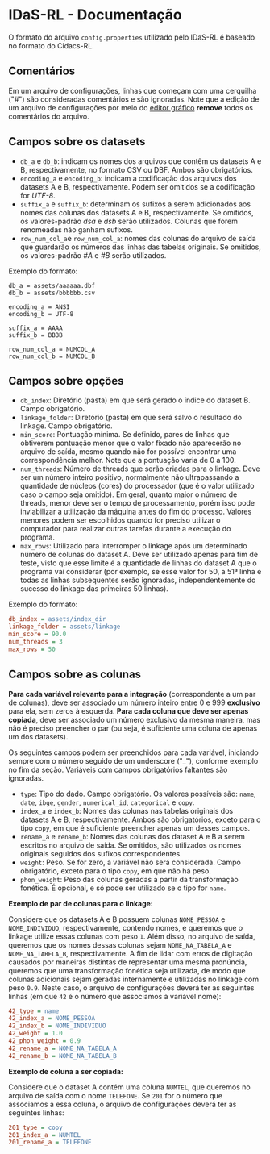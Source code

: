 # IDaS-RL - Documentação

O formato do arquivo `config.properties` utilizado pelo IDaS-RL é baseado
no formato do Cidacs-RL.

## Comentários

Em um arquivo de configurações, linhas que começam com uma cerquilha ("#")
são consideradas comentários e são ignoradas. Note que a edição de um
arquivo de configurações por meio do
[editor gráfico](https://gitlab.com/recovida/idas-rl-config-editor)
**remove** todos os
comentários do arquivo.

## Campos sobre os datasets

- `db_a` e `db_b`: indicam os nomes dos arquivos que contêm os datasets A e B,
  respectivamente, no formato CSV ou DBF. Ambos são obrigatórios.
- `encoding_a` e `encoding_b`: indicam a codificação dos arquivos dos datasets
  A e B, respectivamente. Podem ser omitidos se a codificação for *UTF-8*.
- `suffix_a` e `suffix_b`: determinam os sufixos a serem adicionados aos nomes
  das colunas dos datasets A e B, respectivamente. Se omitidos, os
  valores-padrão _dsa_ e _dsb_ serão utilizados. Colunas que forem renomeadas
  não ganham sufixos.
- `row_num_col_a`e `row_num_col_a`: nomes das colunas do arquivo de saída que
  guardarão os números das linhas das tabelas originais. Se omitidos, os
  valores-padrão _#A_ e _#B_ serão utilizados.

Exemplo do formato:

```
db_a = assets/aaaaaa.dbf
db_b = assets/bbbbbb.csv

encoding_a = ANSI
encoding_b = UTF-8

suffix_a = AAAA
suffix_b = BBBB

row_num_col_a = NUMCOL_A
row_num_col_b = NUMCOL_B
```

## Campos sobre opções

- `db_index`: Diretório (pasta) em que será gerado o índice do dataset B.
  Campo obrigatório.
- `linkage_folder`: Diretório (pasta) em que será salvo o resultado do
  linkage. Campo obrigatório.
- `min_score`: Pontuação mínima. Se definido, pares de linhas que obtiverem
  pontuação menor que o valor fixado não aparecerão no arquivo de saída,
  mesmo quando não for possível encontrar uma correspondência melhor.
  Note que a pontuação varia de 0 a 100.
- `num_threads`: Número de threads que serão criadas para o linkage.
  Deve ser um número inteiro positivo, normalmente não ultrapassando
  a quantidade de núcleos (cores)
  do processador (que é o valor utilizado caso o campo seja omitido).
  Em geral, quanto maior o número de threads, menor deve ser o tempo de
  processamento, porém isso pode inviabilizar a utilização da máquina antes
  do fim do processo. Valores menores podem ser escolhidos quando for
  preciso utilizar o
  computador para realizar
  outras tarefas durante a execução do programa.
- `max_rows`: Utilizado para interromper o linkage após um determinado número
de colunas do dataset A. Deve ser utilizado apenas para fim de
teste, visto que esse limite é a quantidade de linhas do dataset A que
o programa vai considerar (por exemplo, se esse valor for 50, a 51ª linha
  e todas as linhas subsequentes serão ignoradas,
  independentemente do sucesso do linkage
  das primeiras 50 linhas).

Exemplo do formato:

```ini
db_index = assets/index_dir
linkage_folder = assets/linkage
min_score = 90.0
num_threads = 3
max_rows = 50
```


## Campos sobre as colunas

**Para cada variável relevante para a integração**
(correspondente a um par de colunas), deve ser associado um
número inteiro entre 0 e 999 **exclusivo** para ela,
sem zeros à esquerda. **Para cada coluna que deve ser apenas copiada**,
deve ser associado um número exclusivo da mesma maneira, mas não é
preciso preencher o par (ou seja, é suficiente uma coluna de apenas um dos
datasets).

Os seguintes campos podem ser preenchidos para cada variável, iniciando
sempre com o número seguido de um underscore ("\_"), conforme exemplo
no fim da seção. Variáveis com campos obrigatórios faltantes são ignoradas.

- `type`: Tipo do dado. Campo obrigatório. Os valores possíveis são:
  `name`, `date`, `ibge`, `gender`, `numerical_id`, `categorical` e `copy`.
- `index_a` e `index_b`: Nomes das colunas nas tabelas originais dos datasets
  A e B, respectivamente. Ambos são obrigatórios, exceto para o tipo `copy`,
  em que é suficiente preencher apenas um desses campos.
- `rename_a` e `rename_b`: Nomes das colunas dos dataset A e B a serem
  escritos no arquivo de saída. Se omitidos, são utilizados os nomes originais
  seguidos dos sufixos correspondentes.
- `weight`: Peso. Se for zero, a variável não será considerada.
  Campo obrigatório, exceto para o tipo `copy`, em que não há peso.
- `phon_weight`: Peso das colunas geradas a partir da transformação
  fonética. É opcional, e só pode ser
  utilizado se o tipo for `name`.

**Exemplo de par de colunas para o linkage:**

Considere que os datasets A e B possuem colunas
`NOME_PESSOA` e `NOME_INDIVIDUO`, respectivamente, contendo nomes, e
queremos que o linkage
utilize essas colunas com peso `1`. Além disso, no arquivo de saída,
queremos que os nomes dessas colunas sejam `NOME_NA_TABELA_A` e
`NOME_NA_TABELA_B`,
respectivamente. A fim de lidar com erros de digitação causados por
maneiras distintas de representar uma mesma pronúncia, queremos que
uma transformação fonética seja utilizada, de modo que colunas adicionais
sejam geradas internamente e utilizadas no linkage com peso `0.9`. Neste
caso, o arquivo de configurações deverá ter as seguintes linhas (em que
`42` é o número que associamos à variável nome):

```ini
42_type = name
42_index_a = NOME_PESSOA
42_index_b = NOME_INDIVIDUO
42_weight = 1.0
42_phon_weight = 0.9
42_rename_a = NOME_NA_TABELA_A
42_rename_b = NOME_NA_TABELA_B
```

**Exemplo de coluna a ser copiada:**

Considere que o dataset A contém uma coluna `NUMTEL`, que queremos no
arquivo de saída com o nome `TELEFONE`. Se `201` for o número que associamos
a essa coluna, o arquivo de configurações deverá ter as seguintes linhas:

```ini
201_type = copy
201_index_a = NUMTEL
201_rename_a = TELEFONE
```
